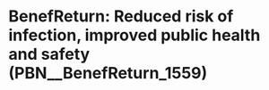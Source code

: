 # BenefReturn: __Reduced risk of infection, improved public health and safety__ (PBN__BenefReturn_1559)

